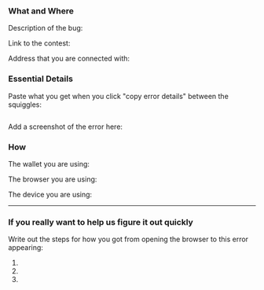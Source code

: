 ### What and Where

Description of the bug: 

Link to the contest: 

Address that you are connected with: 

### Essential Details
Paste what you get when you click "copy error details" between the squiggles: 

```

```

Add a screenshot of the error here:


### How

The wallet you are using: 

The browser you are using: 

The device you are using: 

---

### If you really want to help us figure it out quickly

Write out the steps for how you got from opening the browser to this error appearing:

1. 
2. 
3. 